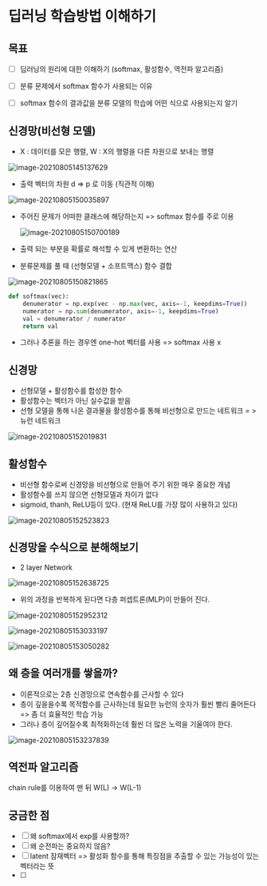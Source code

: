 # 딥러닝 학습방법 이해하기

## 목표

- [ ] 딥러닝의 원리에 대한 이해하기 (softmax, 활성함수, 역전파 알고리즘)
- [ ] 분류 문제에서 softmax 함수가 사용되는 이유
- [ ] softmax 함수의 결과값을 분류 모델의 학습에 어떤 식으로 사용되는지 알기



## 신경망(비선형 모델)

- X : 데이터를 모은 행렬, W : X의 행렬을 다른 차원으로 보내는 행렬

![image-20210805145137629](C:\Users\98dls\AppData\Roaming\Typora\typora-user-images\image-20210805145137629.png)



- 출력 벡터의 차원 d => p 로 이동 (직관적 이해)

![image-20210805150035897](C:\Users\98dls\AppData\Roaming\Typora\typora-user-images\image-20210805150035897.png)



- 주어진 문제가 어떠한 클래스에 해당하는지 => softmax 함수를 주로 이용

  ![image-20210805150700189](C:\Users\98dls\AppData\Roaming\Typora\typora-user-images\image-20210805150700189.png)



- 출력 되는 부분을 확률로 해석할 수 있게 변환하는 연산
- 분류문제를 풀 때 (선형모델 + 소프트맥스) 함수 결합

![image-20210805150821865](C:\Users\98dls\AppData\Roaming\Typora\typora-user-images\image-20210805150821865.png)

```python
def softmax(vec):
    denumerator = np.exp(vec - np.max(vec, axis=-1, keepdims=True))
    numerator = np.sum(denumerator, axis=-1, keepdims=True)
    val = denumerator / numerator
    return val
```



- 그러나 추론을 하는 경우엔 one-hot 벡터를 사용 => softmax 사용 x



## 신경망

- 선형모델 + 활성함수를 합성한 함수
- 활성함수는 벡터가 아닌 실수값을 받음
- 선형 모델을 통해 나온 결과물을 활성함수를 통해 비선형으로 만드는 네트워크 = > 뉴런 네트워크

![image-20210805152019831](C:\Users\98dls\AppData\Roaming\Typora\typora-user-images\image-20210805152019831.png)



## 활성함수

- 비선형 함수로써 신경망을 비선형으로 만들어 주기 위한 매우 중요한 개념
- 활성함수를 쓰지 않으면 선형모델과 차이가 없다
- sigmoid, thanh, ReLU등이 있다. (현재 ReLU를 가장 많이 사용하고 있다)

![image-20210805152523823](C:\Users\98dls\AppData\Roaming\Typora\typora-user-images\image-20210805152523823.png)



## 신경망을 수식으로 분해해보기

- 2 layer Network

![image-20210805152638725](C:\Users\98dls\AppData\Roaming\Typora\typora-user-images\image-20210805152638725.png)



- 위의 과정을 반복하게 된다면 다층 퍼셉트론(MLP)이 만들어 진다.

![image-20210805152952312](C:\Users\98dls\AppData\Roaming\Typora\typora-user-images\image-20210805152952312.png)

![image-20210805153033197](C:\Users\98dls\AppData\Roaming\Typora\typora-user-images\image-20210805153033197.png)

![image-20210805153050282](C:\Users\98dls\AppData\Roaming\Typora\typora-user-images\image-20210805153050282.png)



## 왜 층을 여러개를 쌓을까?

- 이론적으로는 2층 신경망으로 연속함수를 근사할 수 있다
- 층이 깊을을수록 목적함수를 근사하는데 필요한 뉴런의 숫자가 훨씬 빨리 줄어든다 => 좀 더 효율적인 학습 가능
- 그러나 층이 깊어질수록 최적화하는데 훨씬 더 많은 노력을 기울여야 한다.

![image-20210805153237839](C:\Users\98dls\AppData\Roaming\Typora\typora-user-images\image-20210805153237839.png)



## 역전파 알고리즘

 chain rule를 이용하여 맨 뒤 W(L) -> W(L-1)





## 궁금한 점

- [ ] 왜 softmax에서 exp를 사용할까?
- [ ] 왜 순전파는 중요하지 않음?
- [ ] latent 잠재벡터 => 활성화 함수를 통해 특징점을 추출할 수 있는 가능성이 있는 벡터라는 뜻
- [ ] 

